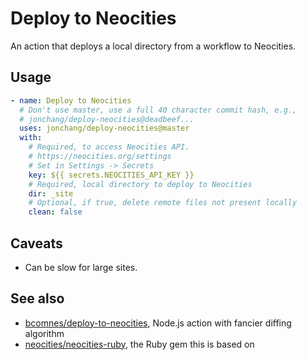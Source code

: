 # Deploy to Neocities

An action that deploys a local directory from a workflow to Neocities.

## Usage

```yaml
- name: Deploy to Neocities
  # Don't use master, use a full 40 character commit hash, e.g.,
  # jonchang/deploy-neocities@deadbeef...
  uses: jonchang/deploy-neocities@master
  with:
    # Required, to access Neocities API.
    # https://neocities.org/settings
    # Set in Settings -> Secrets
    key: ${{ secrets.NEOCITIES_API_KEY }}
    # Required, local directory to deploy to Neocities
    dir: _site
    # Optional, if true, delete remote files not present locally
    clean: false
```

## Caveats

* Can be slow for large sites.

## See also

* [bcomnes/deploy-to-neocities](https://github.com/bcomnes/deploy-to-neocities), Node.js action with fancier diffing algorithm
* [neocities/neocities-ruby](https://github.com/neocities/neocities-ruby), the Ruby gem this is based on
